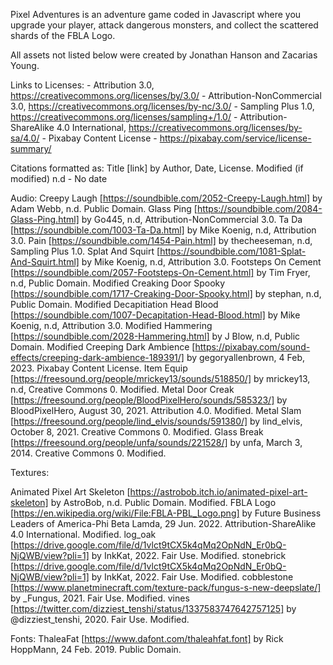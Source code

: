 Pixel Adventures is an adventure game coded in Javascript where you upgrade your player, attack dangerous monsters, and collect the scattered shards of the FBLA Logo.

All assets not listed below were created by Jonathan Hanson and Zacarias Young.

Links to Licenses:
	-  Attribution 3.0, https://creativecommons.org/licenses/by/3.0/
	-  Attribution-NonCommercial 3.0, https://creativecommons.org/licenses/by-nc/3.0/
	-  Sampling Plus 1.0, https://creativecommons.org/licenses/sampling+/1.0/
	-  Attribution-ShareAlike 4.0 International, https://creativecommons.org/licenses/by-sa/4.0/
	-  Pixabay Content License - https://pixabay.com/service/license-summary/

Citations formatted as:
Title [link] by Author, Date, License. Modified (if modified)
n.d - No date

Audio:
Creepy Laugh [https://soundbible.com/2052-Creepy-Laugh.html] by Adam Webb, n.d. Public Domain.
Glass Ping [https://soundbible.com/2084-Glass-Ping.html] by Go445, n.d, Attribution-NonCommercial 3.0.
Ta Da [https://soundbible.com/1003-Ta-Da.html] by Mike Koenig, n.d, Attribution 3.0.
Pain [https://soundbible.com/1454-Pain.html] by thecheeseman, n.d, Sampling Plus 1.0.
Splat And Squirt [https://soundbible.com/1081-Splat-And-Squirt.html] by Mike Koenig, n.d, Attribution 3.0.
Footsteps On Cement [https://soundbible.com/2057-Footsteps-On-Cement.html] by Tim Fryer, n.d, Public Domain. Modified
Creaking Door Spooky [https://soundbible.com/1717-Creaking-Door-Spooky.html] by stephan, n.d, Public Domain. Modified
Decapitiation Head Blood [https://soundbible.com/1007-Decapitation-Head-Blood.html] by Mike Koenig, n.d, Attribution 3.0. Modified
Hammering [https://soundbible.com/2028-Hammering.html] by J Blow, n.d, Public Domain. Modified
Creeping Dark Ambience [https://pixabay.com/sound-effects/creeping-dark-ambience-189391/] by gegoryallenbrown, 4 Feb, 2023. Pixabay Content License.
Item Equip [https://freesound.org/people/mrickey13/sounds/518850/] by mrickey13, n.d, Creative Commons 0. Modified.
Metal Door Creak [https://freesound.org/people/BloodPixelHero/sounds/585323/] by BloodPixelHero, August 30, 2021. Attribution 4.0. Modified.
Metal Slam [https://freesound.org/people/lind_elvis/sounds/591380/] by lind_elvis, October 8, 2021. Creative Commons 0. Modified.
Glass Break [https://freesound.org/people/unfa/sounds/221528/] by unfa, March 3, 2014. Creative Commons 0. Modified.

Textures:

Animated Pixel Art Skeleton [https://astrobob.itch.io/animated-pixel-art-skeleton] by AstroBob, n.d. Public Domain. Modified.
FBLA Logo [https://en.wikipedia.org/wiki/File:FBLA-PBL_Logo.png] by Future Business Leaders of America-Phi Beta Lamda, 29 Jun. 2022. Attribution-ShareAlike 4.0 International. Modified.
log_oak [https://drive.google.com/file/d/1vlct9tCX5k4qMq2OpNdN_Er0bQ-NjQWB/view?pli=1] by InkKat, 2022. Fair Use. Modified.
stonebrick [https://drive.google.com/file/d/1vlct9tCX5k4qMq2OpNdN_Er0bQ-NjQWB/view?pli=1] by InkKat, 2022. Fair Use. Modified.
cobblestone [https://www.planetminecraft.com/texture-pack/fungus-s-new-deepslate/] by _Fungus, 2021. Fair Use. Modified.
vines [https://twitter.com/dizziest_tenshi/status/1337583747642757125] by @dizziest_tenshi, 2020. Fair Use. Modified.

Fonts:
ThaleaFat [https://www.dafont.com/thaleahfat.font] by Rick HoppMann, 24 Feb. 2019. Public Domain.
